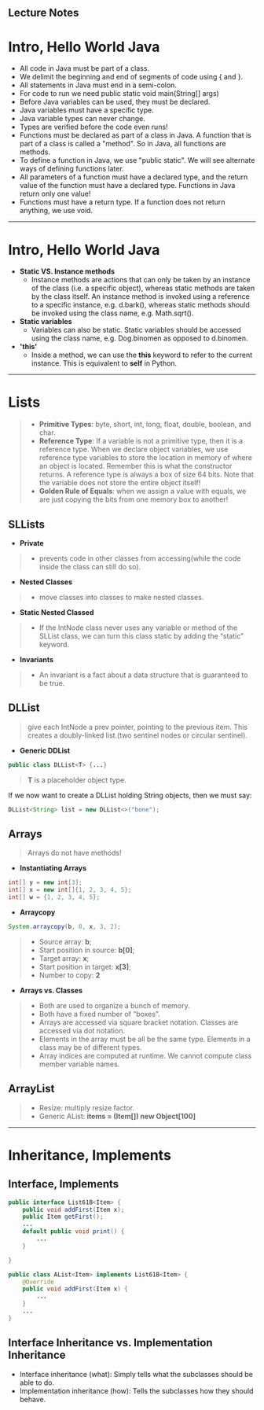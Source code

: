 Lecture Notes
------------------------------------------
# Intro, Hello World Java

* All code in Java must be part of a class.
* We delimit the beginning and end of segments of code using { and }.
* All statements in Java must end in a semi-colon.
* For code to run we need public static void main(String[] args)
* Before Java variables can be used, they must be declared.
* Java variables must have a specific type.
* Java variable types can never change.
* Types are verified before the code even runs!
* Functions must be declared as part of a class in Java.
   A function that is part of a class is called a "method".
   So in Java, all functions are methods.
* To define a function in Java, we use "public static".
   We will see alternate ways of defining functions later.
* All parameters of a function must have a declared type,
   and the return value of the function must have a declared type.
   Functions in Java return only one value!
* Functions must have a return type. If a function does not return anything, we use void.

------------------------------------------
# Intro, Hello World Java
* **Static VS. Instance methods**  
    - Instance methods are actions that can only be taken by an instance of the class (i.e. a specific object), whereas static methods are taken by the class itself. An instance method is invoked using a reference to a specific instance, e.g. d.bark(), whereas static methods should be invoked using the class name, e.g. Math.sqrt(). 
* **Static variables**  
    - Variables can also be static. Static variables should be accessed using the class name, e.g. Dog.binomen as opposed to d.binomen.  
* **'this'**  
    - Inside a method, we can use the **this** keyword to refer to the current instance. This is equivalent to **self** in Python.  

------------------------------------------
# Lists
> * **Primitive Types**: byte, short, int, long, float, double, boolean, and char.
> * **Reference Type**: If a variable is not a primitive type, then it is a reference type. When we declare object variables, we use reference type variables to store the location in memory of where an object is located. Remember this is what the constructor returns. A reference type is always a box of size 64 bits. Note that the variable does not store the entire object itself!  
> * **Golden Rule of Equals**: when we assign a value with equals, we are just copying the bits from one memory box to another!  

## SLLists
* **Private**
> - prevents code in other classes from accessing(while the code inside the class can still do so).  
* **Nested Classes**  
> - move classes into classes to make nested classes.  
* **Static Nested Classed**  
> - If the IntNode class never uses any variable or method of the SLList class, we can turn this class static by adding the “static” keyword.
* **Invariants**
> - An invariant is a fact about a data structure that is guaranteed to be true.

## DLList  
> give each IntNode a prev pointer, pointing to the previous item. This creates a doubly-linked list.(two sentinel nodes or circular sentinel).

* **Generic DDList**  
```java 
public class DLList<T> {...}
```  
> **T** is a placeholder object type.  

If we now want to create a DLList holding String objects, then we must say:
```java
DLList<String> list = new DLList<>("bone");
```

## Arrays  
> Arrays do not have methods!  

* **Instantiating Arrays**  
```java
int[] y = new int[3];
int[] x = new int[]{1, 2, 3, 4, 5};
int[] w = {1, 2, 3, 4, 5};
```

* **Arraycopy**
```java
System.arraycopy(b, 0, x, 3, 2);
```

> - Source array: **b**;  
> - Start position in source: **b[0]**;
> - Target array: **x**;
> - Start position in target: **x[3]**;
> - Number to copy: **2**

* **Arrays vs. Classes**  
> - Both are used to organize a bunch of memory.
> - Both have a fixed number of “boxes”.
> - Arrays are accessed via square bracket notation. Classes are accessed via dot notation.
> - Elements in the array must be all be the same type. Elements in a class may be of different types.
> - Array indices are computed at runtime. We cannot compute class member variable names.

## ArrayList
> - Resize: multiply resize factor.
> - Generic AList: **items = (Item[]) new Object[100]**

------------------------------------------
# Inheritance, Implements  

## Interface, Implements  
```java
public interface List61B<Item> {
    public void addFirst(Item x);
    public Item getFirst();
    ...
    default public void print() {
        ...
    }

}

public class AList<Item> implements List61B<Item> {
    @Override
    public void addFirst(Item x) {
        ...
    }
    ...
}
```

## Interface Inheritance vs. Implementation Inheritance  
* Interface inheritance (what): Simply tells what the subclasses should be able to do.  
* Implementation inheritance (how): Tells the subclasses how they should behave.  

